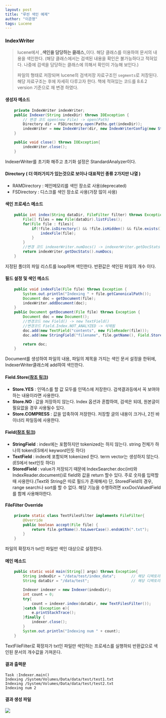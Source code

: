 ```yaml
---
layout: post
title: "루씬 색인 예제"
author: "이준명"
tags: Lucene
---
```


### IndexWriter
> lucene에서 _**색인을 담당하는 클래스**_이다. 해당 클래스를 이용하여 문서의 내용을 색인한다.
> (해당 클래스에서는 검색된 내용을 확인은 불가능하다고 적혀있다. 나중에 검색을 담당하는 클래스에 의해서 확인이 가능해 보인다.) 
> 
> 파일의 형태로 저장되며 lucene의 검색저장 자료구조인 `segments`로 저장된다. 해당 자료구조는 후에 자세히 다루고자 한다.
> 책에 적혀있는 코드를 8.6.2 version 기준으로 재 변경 하였다.

#### 생성자 메소드
```java
    private IndexWriter indexWriter;
    public Indexer(String indexDir) throws IOException {
        // 변경 코드 open(new File) -> open(Path)
        Directory dir = FSDirectory.open(Paths.get(indexDir));
        indexWriter = new IndexWriter(dir, new IndexWriterConfig(new StandardAnalyzer()));
    }

    public void close() throws IOException{
        indexWriter.close();
    }
```
IndexerWriter를 초기화 해주고 초기화 설정은 StandardAnalyzer이다.


#### Directory ( 더 여러가지가 있는것으로 보이나 대표적인 종류 2가지만 나열 )
* RAMDirectory : 메인메모리를 색인 장소로 사용(deprecated)
* FSDirectory : 디스크를 색인 장소로 사용(가장 많이 사용)

#### 색인 프로세스 메소드
```java
    public int index(String dataDir, FileFilter filter) throws Exception {
        File[] files = new File(dataDir).listFiles();
        for(File file : files){
            if(!file.isDirectory() && !file.isHidden() && file.exists() && file.canRead() && (filter == null || filter.accept(file))){
                indexFile(file);
            }
        }
        //변경 코드 indexerWriter.numDocs() -> indexerWriter.getDocStats().numDocs
        return indexWriter.getDocStats().numDocs;
    }
```
지정된 폴더의 파일 리스트를 loop하며 색인한다. 반환값은 색인된 파일의 개수 이다.

#### 필드 설정 및 색인 메소드 
```java
    public void indexFile(File file) throws Exception {
        System.out.println("Indexing " + file.getCanonicalPath());
        Document doc = getDocument(file);
        indexWriter.addDocument(doc);
    }
    public Document getDocument(File file) throws Exception {
        Document doc = new Document();
        //변경코드 new Field() -> new TextField()
        //변경코드 Field.Index.NOT_ANALYZED -> 삭제됨
        doc.add(new TextField("contents", new FileReader(file)));
        doc.add(new StringField("filename", file.getName(), Field.Store.YES));

        return doc;
    }
```
Document를 생성하여 파일의 내용, 파일의 제목을 가지는 색인 문서 설정을 한뒤에, IndexerWriter클래스에 add하여 색인한다.
#### Field.Store([참조 링크](http://theeye.pe.kr/archives/287))
* **Store.YES** : 인덱스를 할 값 모두를 인덱스에 저장한다. 검색결과등에서 꼭 보여야 하는 내용이라면 사용한다.
* **Store.NO** : 값을 저장하지 않는다. Index 옵션과 혼합하여, 검색은 되데, 원본글이 필요없을 경우 사용될수 있다.
* **Store.COMPRESS** : 값을 압축하여 저장한다. 저장할 글의 내용이 크거나, 2진 바이너리 파일등에 사용한다.
#### Field([참조 링크](https://tourspace.tistory.com/239))
* **StringField** : index에는 포함하지만 tokenized는 하지 않는다. string 전체가 하나의 token(ES에서 keyword인듯 하다)
* **TextField** : index에 포함되며 tokenized 한다. term vector는 생성하지 않는다. (ES에서 text인듯 하다)
* **StoredField** : value가 저장되기 때문에 IndexSearcher.doc(int)와 IndexReader.document()로 field와 값을 return 할수 있다.
주로 숫자를 입력할 때 사용한다.(Text와 String은 따로 필드가 존재해서)
단, StoredField의 경우, range search나 sort를 할 수 없다. 해당 기능을 수행하려면 xxxDocValuedField를 함께 사용해야한다.

#### FileFilter Override
```java
    private static class TextFilesFilter implements FileFilter{
        @Override
        public boolean accept(File file) {
            return file.getName().toLowerCase().endsWith(".txt");
        }
    }
```
파일의 확장자가 txt인 파일만 색인 대상으로 설정한다.

#### 메인 메소드
``` java
    public static void main(String[] args) throws Exception{
        String indexDir = "/data/test/index_data";       // 해당 디렉토리에 색인 파일 생성
        String dataDir = "/data/test";                   // 해당 디렉토리의 파일을 대상으로 색인 지정

        Indexer indexer = new Indexer(indexDir);
        int count = 0;
        try{
            count = indexer.index(dataDir, new TextFilesFilter());
        }catch (Exception e){
            e.printStackTrace();
        }finally {
            indexer.close();
        }
        System.out.println("Indexing num " + count);
    }
```
TextFileFilter로 확장자가 txt인 파일만 색인하는 프로세스를 실행하되 반환값으로 색인된 문서의 개수값을 가져온다.

#### 결과 출력문
```
Task :Indexer.main()
Indexing /System/Volumes/Data/data/test/test1.txt
Indexing /System/Volumes/Data/data/test/test2.txt
Indexing num 2
```

#### 결과 생성 파일
![](https://images.velog.io/images/mertyn88/post/b9574080-7094-492b-a252-ce5919eae664/image.png)
